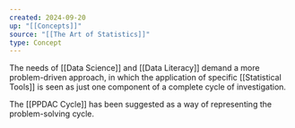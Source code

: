 ```yaml
---
created: 2024-09-20
up: "[[Concepts]]"
source: "[[The Art of Statistics]]"
type: Concept
---
```


The needs of [[Data Science]] and [[Data Literacy]] demand a more problem-driven approach, in which the application of specific [[Statistical Tools]] is seen as just one component of a complete cycle of investigation. 

The [[PPDAC Cycle]] has been suggested as a way of representing the problem-solving cycle. 